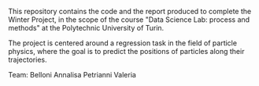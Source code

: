 This repository contains the code and the report produced to complete the Winter Project, in the scope of the course "Data Science Lab: process and methods" at the Polytechnic University of Turin.

The project is centered around a regression task in the field of particle physics, where the goal is to predict the positions of particles along their trajectories.

Team:
Belloni Annalisa
Petrianni Valeria
